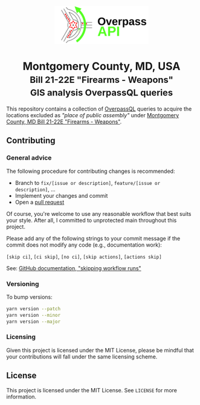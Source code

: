 <div align="center">
  <a href="https://wiki.openstreetmap.org/wiki/Overpass_API/Overpass_QL">
    <img height="100" vspace="" hspace="25"
      src="https://raw.githubusercontent.com/johnlettman/overpassql-loader/main/.github/assets/overpass-icon.svg">
  </a>
  <h1>
    Montgomery County, MD, USA<br>
    <small>
      Bill 21-22E "Firearms - Weapons"<br>
      GIS analysis OverpassQL queries
    </small>
  </h1>
</div>

This repository contains a collection of [OverpassQL][url-overpassql] queries
to acquire the locations excluded as _"place of public assembly"_ under
[Montgomery County, MD Bill 21-22E "Firearms - Weapons"][url-2122e-signed].

## Contributing
### General advice
The following procedure for contributing changes is recommended:
- Branch to `fix/[issue or description]`, `feature/[issue or description]`, ...
- Implement your changes and commit
- Open a [pull request][url-pr]

Of course, you're welcome to use any reasonable workflow that best suits your
style. After all, I committed to unprotected main throughout this project.

Please add any of the following strings to your commit message if the commit
does not modify any code (e.g., documentation work):

`[skip ci]`, `[ci skip]`, `[no ci]`, `[skip actions]`, `[actions skip]`

See: [GitHub documentation, "skipping workflow runs"][ghdocs-skip-actions]

### Versioning
To bump versions:
```bash
yarn version --patch
yarn version --minor
yarn version --major
```

### Licensing
Given this project is licensed under the MIT License, please be mindful that
your contributions will fall under the same licensing scheme.

## License
This project is licensed under the MIT License.
See `LICENSE` for more information.


[url-overpassql]: https://wiki.openstreetmap.org/wiki/Overpass_API/Overpass_QL
[url-2122e-signed]: https://apps.montgomerycountymd.gov/ccllims/DownloadFilePage?FileName=2761_1_22629_Bill_21-22E_Signed_20221128.pdf

[ghdocs-skip-actions]: https://docs.github.com/en/actions/managing-workflow-runs/skipping-workflow-runs

[url-repo]: https://github.com/johnlettman/montgomerymd-bill-2122e-overpassql
[url-pr]: https://github.com/johnlettman/montgomerymd-bill-2122e-overpassql/pulls
